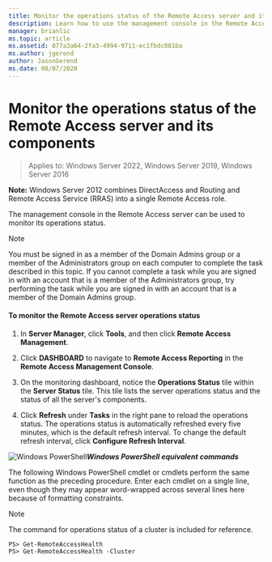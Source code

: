 ```yaml
---
title: Monitor the operations status of the Remote Access server and its components
description: Learn how to use the management console in the Remote Access server to monitor its operations status.
manager: brianlic
ms.topic: article
ms.assetid: 077a3a64-2fa3-4994-9711-ec1fbdc081ba
ms.author: jgerend
author: JasonGerend
ms.date: 08/07/2020
---
```

# Monitor the operations status of the Remote Access server and its components

>Applies to: Windows Server 2022, Windows Server 2019, Windows Server 2016

**Note:** Windows Server 2012 combines DirectAccess and Routing and Remote Access Service (RRAS) into a single Remote Access role.

The management console in the Remote Access server can be used to monitor its operations status.

> [!NOTE]
> You must be signed in as a member of the Domain Admins group or a member of the Administrators group on each computer to complete the task described in this topic. If you cannot complete a task while you are signed in with an account that is a member of the Administrators group, try performing the task while you are signed in with an account that is a member of the Domain Admins group.

#### To monitor the Remote Access server operations status

1.  In **Server Manager**, click **Tools**, and then click **Remote Access Management**.

2.  Click **DASHBOARD** to navigate to **Remote Access Reporting** in the **Remote Access Management Console**.

3.  On the monitoring dashboard, notice the **Operations Status** tile within the **Server Status** tile. This tile lists the server operations status and the status of all the server's components.

4.  Click **Refresh** under **Tasks** in the right pane to reload the operations status. The operations status is automatically refreshed every five minutes, which is the default refresh interval. To change the default refresh interval, click **Configure Refresh Interval**.

![Windows PowerShell](../../../media/Monitor-the-operations-status-of-the-Remote-Access-server-and-its-components/PowerShellLogoSmall.gif)***<em>Windows PowerShell equivalent commands</em>***

The following Windows PowerShell cmdlet or cmdlets perform the same function as the preceding procedure. Enter each cmdlet on a single line, even though they may appear word-wrapped across several lines here because of formatting constraints.

> [!NOTE]
> The command for operations status of a cluster is included for reference.

```
PS> Get-RemoteAccessHealth
PS> Get-RemoteAccessHealth -Cluster
```



